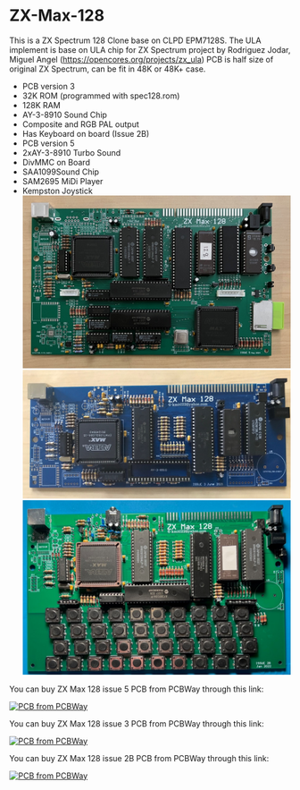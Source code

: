 # ZX-Max-128
This is a ZX Spectrum 128 Clone base on CLPD EPM7128S. The ULA implement is base on ULA chip for ZX Spectrum project by Rodriguez Jodar, Miguel Angel (https://opencores.org/projects/zx_ula)
PCB is half size of original ZX Spectrum, can be fit in 48K or 48K+ case.

- PCB version 3 
- 32K ROM (programmed with spec128.rom)
- 128K RAM
- AY-3-8910 Sound Chip
- Composite and RGB PAL output
- Has Keyboard on board (Issue 2B)
- PCB version 5
- 2xAY-3-8910 Turbo Sound
- DivMMC on Board
- SAA1099Sound Chip
- SAM2695 MiDi Player
- Kempston Joystick
![Board](https://github.com/DonSuperfo/ZX-Max-128/blob/main/Issue%205/ZX%20Max%20128%20Issue%205-2.jpg)
![Board](https://github.com/DonSuperfo/ZX-Max-128/blob/main/Issue%203/Max%20128%20Issue%203.jpg)
![Board](https://github.com/DonSuperfo/ZX-Max-128/blob/main/Issue%202B/Max%20128%20%20Issue%202b.jpg)

You can buy ZX Max 128 issue 5 PCB from PCBWay through this link:

<a href="https://www.pcbway.com/project/shareproject/ZX_Max_128_Issue_5_7ac0f41b.html"><img src="https://www.pcbway.com/project/img/images/frompcbway-1220.png" alt="PCB from PCBWay" /></a>

You can buy ZX Max 128 issue 3 PCB from PCBWay through this link:

<a href="https://www.pcbway.com/project/shareproject/ZX_Max_128_Issue_3_d9ef9c03.html"><img src="https://www.pcbway.com/project/img/images/frompcbway-1220.png" alt="PCB from PCBWay" /></a>
  
You can buy ZX Max 128 issue 2B PCB from PCBWay through this link: 
  
<a href="https://www.pcbway.com/project/shareproject/ZX_Max_128_Issue_2B_5e752ff6.html"><img src="https://www.pcbway.com/project/img/images/frompcbway-1220.png" alt="PCB from PCBWay" /></a>
